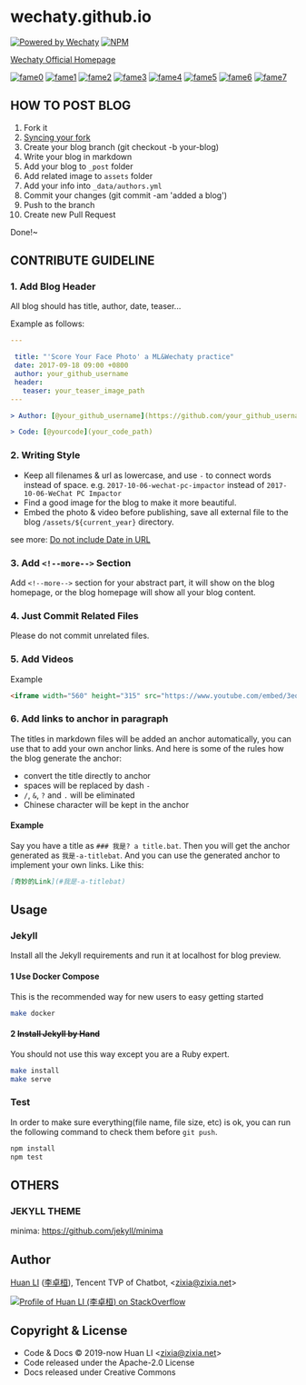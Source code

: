# wechaty.github.io

[![Powered by Wechaty](https://img.shields.io/badge/Powered%20By-Wechaty-brightgreen.svg)](https://github.com/Wechaty/wechaty)
[![NPM](https://github.com/wechaty/wechaty.github.io/workflows/NPM/badge.svg)](https://github.com/wechaty/wechaty.github.io/actions?query=workflow%3ANPM)

[Wechaty Official Homepage](https://wechaty.github.io)

[![fame0](https://sourcerer.io/fame/huan/wechaty/wechaty.github.io/images/0)](https://sourcerer.io/fame/huan/wechaty/wechaty.github.io/links/0)
[![fame1](https://sourcerer.io/fame/huan/wechaty/wechaty.github.io/images/1)](https://sourcerer.io/fame/huan/wechaty/wechaty.github.io/links/1)
[![fame2](https://sourcerer.io/fame/huan/wechaty/wechaty.github.io/images/2)](https://sourcerer.io/fame/huan/wechaty/wechaty.github.io/links/2)
[![fame3](https://sourcerer.io/fame/huan/wechaty/wechaty.github.io/images/3)](https://sourcerer.io/fame/huan/wechaty/wechaty.github.io/links/3)
[![fame4](https://sourcerer.io/fame/huan/wechaty/wechaty.github.io/images/4)](https://sourcerer.io/fame/huan/wechaty/wechaty.github.io/links/4)
[![fame5](https://sourcerer.io/fame/huan/wechaty/wechaty.github.io/images/5)](https://sourcerer.io/fame/huan/wechaty/wechaty.github.io/links/5)
[![fame6](https://sourcerer.io/fame/huan/wechaty/wechaty.github.io/images/6)](https://sourcerer.io/fame/huan/wechaty/wechaty.github.io/links/6)
[![fame7](https://sourcerer.io/fame/huan/wechaty/wechaty.github.io/images/7)](https://sourcerer.io/fame/huan/wechaty/wechaty.github.io/links/7)

## HOW TO POST BLOG

1. Fork it
1. [Syncing your fork](https://help.github.com/cn/github/collaborating-with-issues-and-pull-requests/syncing-a-fork)
1. Create your blog branch (git checkout -b your-blog)
1. Write your blog in markdown
1. Add your blog to `_post` folder
1. Add related image to `assets` folder
1. Add your info into `_data/authors.yml`
1. Commit your changes (git commit -am 'added a blog')
1. Push to the branch
1. Create new Pull Request

Done!~

## CONTRIBUTE GUIDELINE

### 1. Add Blog Header

All blog should has title, author, date, teaser...

Example as follows:

```yaml
---

 title: "'Score Your Face Photo' a ML&Wechaty practice"
 date: 2017-09-18 09:00 +0800
 author: your_github_username
 header:
   teaser: your_teaser_image_path
---

> Author: [@your_github_username](https://github.com/your_github_username) your one-line bio at here

> Code: [@yourcode](your_code_path)
```

### 2. Writing Style

* Keep all filenames & url as lowercase, and use `-` to connect words instead of space. e.g. `2017-10-06-wechat-pc-impactor` instead of `2017-10-06-WeChat PC Impactor`
* Find a good image for the blog to make it more beautiful.
* Embed the photo & video before publishing, save all external file to the blog `/assets/${current_year}` directory.

see more: [Do not include Date in URL](https://github.com/wechaty/wechaty.github.io/issues/79)

### 3. Add `<!--more-->` Section

Add `<!--more-->` section for your abstract part, it will show on the blog homepage, or the blog homepage will show all your blog content.

### 4. Just Commit Related Files

Please do not commit unrelated files.

### 5. Add Videos

Example

```html
<iframe width="560" height="315" src="https://www.youtube.com/embed/3eq8wJfCAWs" frameborder="0" allowfullscreen></iframe>
```

### 6. Add links to anchor in paragraph

The titles in markdown files will be added an anchor automatically, you can use that to add your own anchor links. And here is some of the rules how the blog generate the anchor:

* convert the title directly to anchor
* spaces will be replaced by dash `-`
* `/`, `&`, `?` and `.` will be eliminated
* Chinese character will be kept in the anchor

#### Example

Say you have a title as `### 我是? a title.bat`. Then you will get the anchor generated as `我是-a-titlebat`. And you can use the generated anchor to implement your own links. Like this:

```markdown
[奇妙的Link](#我是-a-titlebat)
```

## Usage

### Jekyll

Install all the Jekyll requirements and run it at localhost for blog preview.

#### 1 Use Docker Compose

This is the recommended way for new users to easy getting started

```sh
make docker
```

#### 2 ~~Install Jekyll by Hand~~

You should not use this way except you are a Ruby expert.

```sh
make install
make serve
```

### Test

In order to make sure everything(file name, file size, etc) is ok, you can run the following command to check them before `git push`.

```sh
npm install
npm test
```

## OTHERS

### JEKYLL THEME

minima: <https://github.com/jekyll/minima>

## Author

[Huan LI](https://github.com/huan)
([李卓桓](http://linkedin.com/in/zixia)),
Tencent TVP of Chatbot,
\<zixia@zixia.net\>

[![Profile of Huan LI (李卓桓) on StackOverflow](https://stackexchange.com/users/flair/265499.png)](https://stackexchange.com/users/265499)

## Copyright & License

* Code & Docs © 2019-now Huan LI \<zixia@zixia.net\>
* Code released under the Apache-2.0 License
* Docs released under Creative Commons
